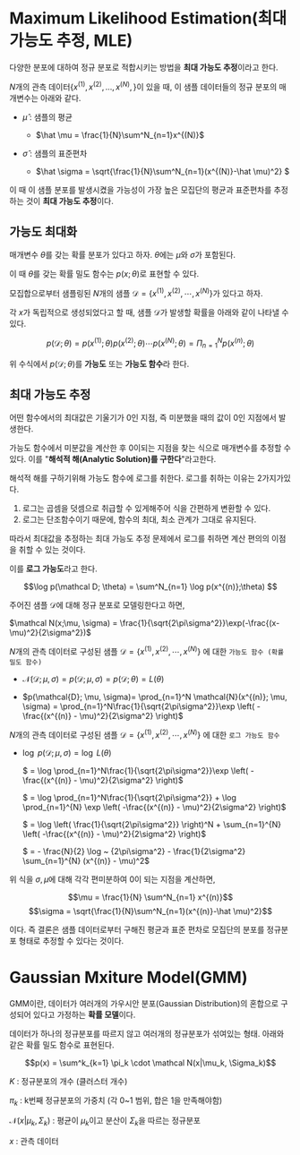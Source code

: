 # Maximum Likelihood Estimation(최대 가능도 추정, MLE)

다양한 분포에 대하여 정규 분포로 적합시키는 방법을 **최대 가능도 추정**이라고 한다.

$N$개의 관측 데이터$\{x^{(1)}, x^{(2)}, \dots, x^{(N)},\}$이 있을 때, 이 샘플 데이터들의 정규 분포의 매개변수는 아래와 같다.

- $\hat \mu$ : 샘플의 평균
    - $\hat \mu = \frac{1}{N}\sum^N_{n=1}x^{(N)}$

- $\hat \sigma$ : 샘플의 표준편차
    - $\hat \sigma = \sqrt{\frac{1}{N}\sum^N_{n=1}(x^{(N)}-\hat \mu)^2}
    $

이 때 이 샘플 분포를 발생시켰을 가능성이 가장 높은 모집단의 평균과 표준편차를 추정하는 것이 **최대 가능도 추정**이다.

## 가능도 최대화

매개변수 $\theta$를 갖는 확률 분포가 있다고 하자. $\theta$에는 $\mu$와 $\sigma$가 포함된다.

이 때 $\theta$를 갖는 확률 밀도 함수는 $p(x; \theta)$로 표현할 수 있다.

모집합으로부터 샘플링된 $N$개의 샘플 $\mathcal D=\{x^{(1)}, x^{(2)}, \cdots, x^{(N)} \}$가 있다고 하자.

각 $x$가 독립적으로 생성되었다고 할 때, 샘플 $\mathcal D$가 발생할 확률을 아래와 같이 나타낼 수 있다.

$$p(\mathcal D; \theta) = p(x^{(1)};\theta)p(x^{(2)};\theta) \cdots p(x^{(N)};\theta) = \Pi^N_{n=1}p(x^{(n)};\theta)$$

위 수식에서 $p(\mathcal D; \theta)$를 **가능도** 또는 **가능도 함수**라 한다.

## 최대 가능도 추정

어떤 함수에서의 최대값은 기울기가 0인 지점, 즉 미분했을 때의 값이 0인 지점에서 발생한다.

가능도 함수에서 미분값을 계산한 후 0이되는 지점을 찾는 식으로 매개변수를 추정할 수 있다. 이를 "**해석적 해(Analytic Solution)를 구한다**"라고한다.

해석적 해를 구하기위해 가능도 함수에 로그를 취한다. 로그를 취하는 이유는 2가지가있다.

1. 로그는 곱셈을 덧셈으로 취급할 수 있게해주어 식을 간편하게 변환할 수 있다.
2. 로그는 단조함수이기 때문에, 함수의 최대, 최소 관계가 그대로 유지된다.

따라서 최대값을 추정하는 최대 가능도 추정 문제에서 로그를 취하면 계산 편의의 이점을 취할 수 있는 것이다.

이를 **로그 가능도**라고 한다.

$$\log p(\mathcal D; \theta) = \sum^N_{n=1} \log p(x^{(n)};\theta) $$

주어진 샘플 $\mathcal D$에 대해 정규 분포로 모델링한다고 하면,

$\mathcal N(x;\mu, \sigma) = \frac{1}{\sqrt{2\pi\sigma^2}}\exp(-\frac{(x-\mu)^2}{2\sigma^2})$

$N$개의 관측 데이터로 구성된 샘플 $\mathcal{D}=\{ x^{(1)}, x^{(2)}, \cdots, x^{(N)} \}$ 에 대한 `가능도 함수 (확률 밀도 함수)`

- $\mathcal{N}(\mathcal{D}; \mu, \sigma) = p(\mathcal{D}; \mu, \sigma) = p(\mathcal{D}; \theta) = L(\theta)$

- $p(\mathcal{D}; \mu, \sigma)= \prod_{n=1}^N \mathcal{N}(x^{(n)}; \mu, \sigma) = \prod_{n=1}^N\frac{1}{\sqrt{2\pi\sigma^2}}\exp \left( -\frac{(x^{(n)} - \mu)^2}{2\sigma^2} \right)$

$N$개의 관측 데이터로 구성된 샘플 $\mathcal{D}=\{ x^{(1)}, x^{(2)}, \cdots, x^{(N)} \}$ 에 대한 `로그 가능도 함수`

- $\log ~ p(\mathcal{D}; \mu, \sigma) = \log ~ L(\theta)$

    $ = \log \prod_{n=1}^N\frac{1}{\sqrt{2\pi\sigma^2}}\exp \left( -\frac{(x^{(n)} - \mu)^2}{2\sigma^2} \right)$

    $ = \log \prod_{n=1}^N\frac{1}{\sqrt{2\pi\sigma^2}} + \log \prod_{n=1}^{N} \exp \left( -\frac{(x^{(n)} - \mu)^2}{2\sigma^2} \right)$

    $ = \log \left( \frac{1}{\sqrt{2\pi\sigma^2}} \right)^N + \sum_{n=1}^{N} \left( -\frac{(x^{(n)} - \mu)^2}{2\sigma^2} \right)$

    $ = - \frac{N}{2} \log ~ {2\pi\sigma^2} - \frac{1}{2\sigma^2} \sum_{n=1}^{N}  (x^{(n)} - \mu)^2$

위 식을 $\sigma, \mu$에 대해 각각 편미분하여 0이 되는 지점을 계산하면,

$$\mu = \frac{1}{N} \sum^N_{n=1} x^{(n)}$$
$$\sigma = \sqrt{\frac{1}{N}\sum^N_{n=1}(x^{(n)}-\hat \mu)^2}$$

이다. 즉 결론은 샘플 데이터로부터 구해진 평균과 표준 편차로 모집단의 분포를 정규분포 형태로 추정할 수 있다는 것이다.

# Gaussian Mxiture Model(GMM)

GMM이란, 데이터가 여러개의 가우시안 분포(Gaussian Distribution)의 혼합으로 구성되어 있다고 가정하는 **확률 모델**이다.

데이터가 하나의 정규분포를 따르지 않고 여러개의 정규분포가 섞여있는 형태. 아래와 같은 확률 밀도 함수로 표현된다.

$$p(x) = \sum^k_{k=1} \pi_k \cdot \mathcal N(x|\mu_k, \Sigma_k)$$

$K$ : 정규분포의 개수 (클러스터 개수)

$\pi_k$ : k번째 정규분포의 가중치 (각 0~1 범위, 합은 1을 만족해야함)

$\mathcal N(x|\mu_k, \Sigma_k)$ : 평균이 $\mu_k$이고 분산이 $\Sigma_k$을 따르는 정규분포

$x$ : 관측 데이터
